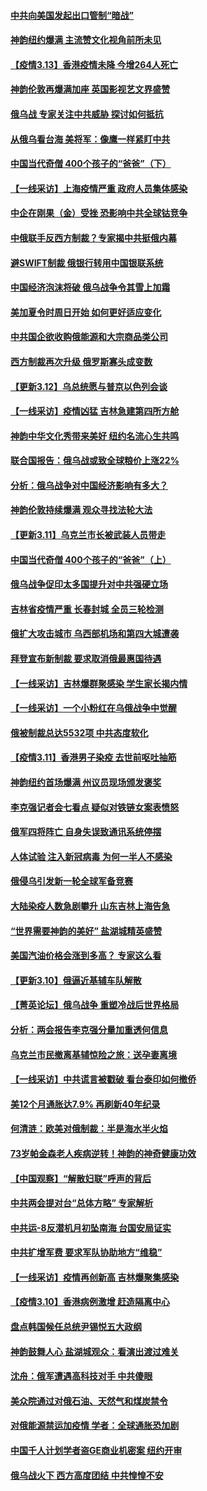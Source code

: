 #### [中共向美国发起出口管制“暗战”](../pages/nf4514/n13612465.md) 
#### [神韵纽约爆满 主流赞文化视角前所未见](../pages/nf4514/n13642833.md) 
#### [【疫情3.13】香港疫情未降 今增264人死亡](../pages/nf4514/n13642734.md) 
#### [神韵伦敦再爆满加座 英国影视艺文界盛赞](../pages/nf4514/n13642702.md) 
#### [俄乌战 专家关注中共威胁 探讨如何抵抗](../pages/nf4514/n13641196.md) 
#### [从俄乌看台海 美将军：像鹰一样紧盯中共](../pages/nf4514/n13637731.md) 
#### [中国当代奇僧 400个孩子的“爸爸”（下）](../pages/nf4514/n13639864.md) 
#### [【一线采访】上海疫情严重 政府人员集体感染](../pages/nf4514/n13641892.md) 
#### [中企在刚果（金）受挫 恐影响中共全球钴竞争](../pages/nf4514/n13641727.md) 
#### [中俄联手反西方制裁？专家揭中共挺俄内幕](../pages/nf4514/n13639480.md) 
#### [避SWIFT制裁 俄银行转用中国银联系统](../pages/nf4514/n13641855.md) 
#### [中国经济泡沫将破 俄乌战争令其雪上加霜](../pages/nf4514/n13641781.md) 
#### [美加夏令时周日开始 如何更好适应变化](../pages/nf4514/n13641516.md) 
#### [中共国企欲收购俄能源和大宗商品类公司](../pages/nf4514/n13641699.md) 
#### [西方制裁再次升级 俄罗斯寡头成变数](../pages/nf4514/n13641455.md) 
#### [【更新3.12】乌总统愿与普京以色列会谈](../pages/nf4514/n13641342.md) 
#### [【一线采访】疫情凶猛 吉林急建第四所方舱](../pages/nf4514/n13640992.md) 
#### [神韵中华文化秀带来美好 纽约名流心生共鸣](../pages/nf4514/n13641127.md) 
#### [联合国报告：俄乌战或致全球粮价上涨22%](../pages/nf4514/n13640384.md) 
#### [分析：俄乌战争对中国经济影响有多大？](../pages/nf4514/n13640472.md) 
#### [神韵伦敦持续爆满 观众寻找法轮大法](../pages/nf4514/n13640895.md) 
#### [【更新3.11】乌克兰市长被武装人员带走](../pages/nf4514/n13639341.md) 
#### [中国当代奇僧 400个孩子的“爸爸”（上）](../pages/nf4514/n13639845.md) 
#### [俄乌战争促印太多国提升对中共强硬立场](../pages/nf4514/n13639842.md) 
#### [吉林省疫情严重 长春封城 全员三轮检测](../pages/nf4514/n13639947.md) 
#### [俄扩大攻击城市 乌西部机场和第四大城遭袭](../pages/nf4514/n13639970.md) 
#### [拜登宣布新制裁 要求取消俄最惠国待遇](../pages/nf4514/n13639548.md) 
#### [【一线采访】吉林爆群聚感染 学生家长揭内情](../pages/nf4514/n13639122.md) 
#### [【一线采访】一个小粉红在乌俄战争中觉醒](../pages/nf4514/n13639516.md) 
#### [俄被制裁总达5532项 中共态度软化](../pages/nf4514/n13639450.md) 
#### [【疫情3.11】香港男子染疫 去世前呕吐抽筋](../pages/nf4514/n13638788.md) 
#### [神韵纽约首场爆满 州议员现场颁发褒奖](../pages/nf4514/n13638877.md) 
#### [李克强记者会七看点 疑似对铁链女案表愤怒](../pages/nf4514/n13638556.md) 
#### [俄军四将阵亡 自身失误致通讯系统停摆](../pages/nf4514/n13639331.md) 
#### [人体试验 注入新冠病毒 为何一半人不感染](../pages/nf4514/n13616746.md) 
#### [俄侵乌引发新一轮全球军备竞赛](../pages/nf4514/n13639231.md) 
#### [大陆染疫人数急剧攀升 山东吉林上海告急](../pages/nf4514/n13638314.md) 
#### [“世界需要神韵的美好” 盐湖城精英盛赞](../pages/nf4514/n13638706.md) 
#### [美国汽油价格会涨到多高？ 专家这么看](../pages/nf4514/n13637812.md) 
#### [【更新3.10】俄逼近基辅车队解散](../pages/nf4514/n13636795.md) 
#### [【菁英论坛】俄乌战争 重塑冷战后世界格局](../pages/nf4514/n13637750.md) 
#### [分析：两会报告李克强分量加重透何信息](../pages/nf4514/n13637584.md) 
#### [乌克兰市民撤离基辅惊险之旅：送孕妻离境](../pages/nf4514/n13637407.md) 
#### [【一线采访】中共谎言被戳破 看台泰印如何撤侨](../pages/nf4514/n13637070.md) 
#### [美12个月通胀达7.9% 再刷新40年纪录](../pages/nf4514/n13637147.md) 
#### [何清涟：欧美对俄制裁：半是海水半火焰](../pages/nf4514/n13635847.md) 
#### [73岁帕金森老人疾病逆转！神韵的神奇健康功效](../pages/nf4514/n13633895.md) 
#### [【中国观察】“解散妇联”呼声的背后](../pages/nf4514/n13636324.md) 
#### [中共两会提对台“总体方略” 专家解析](../pages/nf4514/n13637095.md) 
#### [中共运-8反潜机月初坠南海 台国安局证实](../pages/nf4514/n13635332.md) 
#### [中共扩增军费 要求军队协助地方“维稳”](../pages/nf4514/n13637020.md) 
#### [【一线采访】疫情再创新高 吉林爆聚集感染](../pages/nf4514/n13636079.md) 
#### [【疫情3.10】香港病例激增 赶造隔离中心](../pages/nf4514/n13636257.md) 
#### [盘点韩国候任总统尹锡悦五大政纲](../pages/nf4514/n13634541.md) 
#### [神韵鼓舞人心 盐湖城观众：看演出渡过难关](../pages/nf4514/n13636506.md) 
#### [沈舟：俄军遭遇高科技对手 中共傻眼](../pages/nf4514/n13635530.md) 
#### [美众院通过对俄石油、天然气和煤炭禁令](../pages/nf4514/n13636050.md) 
#### [对俄能源禁运加疫情 学者：全球通胀恐加剧](../pages/nf4514/n13635972.md) 
#### [中国千人计划学者盗GE商业机密案 纽约开审](../pages/nf4514/n13632458.md) 
#### [俄乌战火下 西方高度团结 中共惶惶不安](../pages/nf4514/n13634972.md) 
